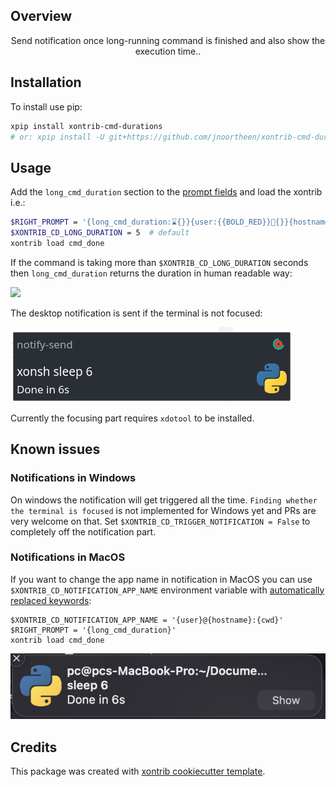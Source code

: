 ## Overview

<p align="center">
Send notification once long-running command is finished and also show the execution time..
</p>

## Installation

To install use pip:

``` bash
xpip install xontrib-cmd-durations
# or: xpip install -U git+https://github.com/jnoortheen/xontrib-cmd-durations
```

## Usage

Add the `long_cmd_duration` section to the [prompt fields](https://xon.sh/tutorial.html#customizing-the-prompt) and load the xontrib i.e.:

``` bash
$RIGHT_PROMPT = '{long_cmd_duration:⌛{}}{user:{{BOLD_RED}}🤖{}}{hostname:{{BOLD_#FA8072}}🖥{}}'
$XONTRIB_CD_LONG_DURATION = 5  # default
xontrib load cmd_done
```

If the command is taking more than `$XONTRIB_CD_LONG_DURATION` seconds then `long_cmd_duration` returns the duration in human readable way:

![](./images/2020-10-26-10-59-38.png)

The desktop notification is sent if the terminal is not focused:

![](./images/2020-11-02-13-38-47.png)

Currently the focusing part requires `xdotool` to be installed.

## Known issues

### Notifications in Windows
On windows the notification will get triggered all the time. 
`Finding whether the terminal is focused` is not implemented for Windows yet and PRs are very welcome on that.
Set `$XONTRIB_CD_TRIGGER_NOTIFICATION = False` to completely off the notification part.

### Notifications in MacOS

If you want to change the app name in notification in MacOS you can use `$XONTRIB_CD_NOTIFICATION_APP_NAME` environment variable with [automatically replaced keywords](https://xon.sh/tutorial.html#customizing-the-prompt):
```xsh
$XONTRIB_CD_NOTIFICATION_APP_NAME = '{user}@{hostname}:{cwd}'
$RIGHT_PROMPT = '{long_cmd_duration}'
xontrib load cmd_done
```

![](./images/notification-mac.png)


## Credits

This package was created with [xontrib cookiecutter template](https://github.com/jnoortheen/xontrib-cookiecutter).
